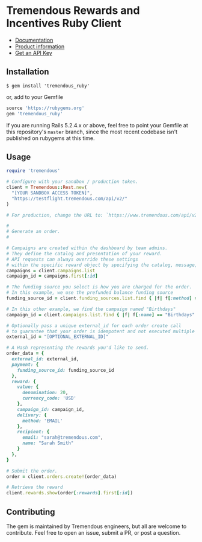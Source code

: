 # Tremendous Rewards and Incentives Ruby Client

- [Documentation](https://www.tremendous.com/docs)
- [Product information](https://www.tremendous.com)
- [Get an API Key](https://testflight.tremendous.com/login)

Installation
------------

`$ gem install 'tremendous_ruby'`

or, add to your Gemfile

```ruby
source 'https://rubygems.org'
gem 'tremendous_ruby'
```

If you are running Rails 5.2.4.x or above, feel free to point your Gemfile at this repository's `master` branch, since the most recent codebase isn't published on rubygems at this time. 

Usage
-----

```ruby
require 'tremendous'

# Configure with your sandbox / production token.
client = Tremendous::Rest.new(
  "[YOUR SANDBOX ACCESS TOKEN]",
  "https://testflight.tremendous.com/api/v2/"
)

# For production, change the URL to: `https://www.tremendous.com/api/v2/` instead.

#
# Generate an order.
#

# Campaigns are created within the dashboard by team admins.
# They define the catalog and presentation of your reward.
# API requests can always override these settings
# within the specific reward object by specifying the catalog, message, etc.
campaigns = client.campaigns.list
campaign_id = campaigns.first[:id]

# The funding source you select is how you are charged for the order.
# In this example, we use the prefunded balance funding source
funding_source_id = client.funding_sources.list.find { |f| f[:method] == "balance" }[:id]

# In this other example, we find the campaign named "Birthdays"
campaign_id = client.campaigns.list.find { |f| f[:name] == "Birthdays" }[:id]

# Optionally pass a unique external_id for each order create call
# to guarantee that your order is idempotent and not executed multiple times.
external_id = "[OPTIONAL_EXTERNAL_ID]"

# A Hash representing the rewards you'd like to send.
order_data = {
  external_id: external_id,
  payment: {
    funding_source_id: funding_source_id
  },
  reward: {
    value: {
      denomination: 20,
      currency_code: 'USD'
    },
    campaign_id: campaign_id,
    delivery: {
      method: 'EMAIL'
    },
    recipient: {
      email: "sarah@tremendous.com",
      name: "Sarah Smith"
    }
  },
}

# Submit the order.
order = client.orders.create!(order_data)

# Retrieve the reward
client.rewards.show(order[:rewards].first[:id])
```

Contributing
------------
The gem is maintained by Tremendous engineers, but all are welcome to contribute.
Feel free to open an issue, submit a PR, or post a question.
